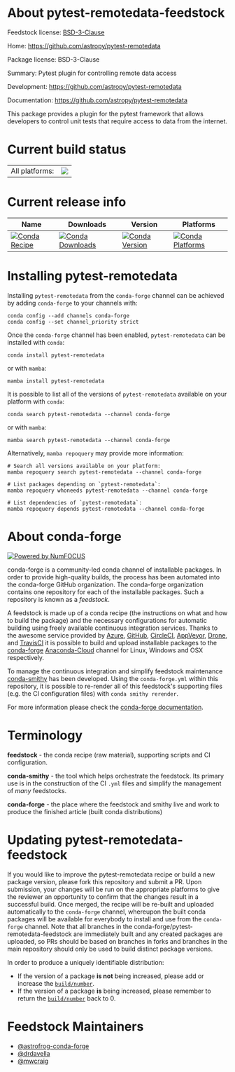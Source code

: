 About pytest-remotedata-feedstock
=================================

Feedstock license: [BSD-3-Clause](https://github.com/conda-forge/pytest-remotedata-feedstock/blob/main/LICENSE.txt)

Home: https://github.com/astropy/pytest-remotedata

Package license: BSD-3-Clause

Summary: Pytest plugin for controlling remote data access

Development: https://github.com/astropy/pytest-remotedata

Documentation: https://github.com/astropy/pytest-remotedata

This package provides a plugin for the pytest framework that allows
developers to control unit tests that require access to data from the
internet.


Current build status
====================


<table><tr><td>All platforms:</td>
    <td>
      <a href="https://dev.azure.com/conda-forge/feedstock-builds/_build/latest?definitionId=3290&branchName=main">
        <img src="https://dev.azure.com/conda-forge/feedstock-builds/_apis/build/status/pytest-remotedata-feedstock?branchName=main">
      </a>
    </td>
  </tr>
</table>

Current release info
====================

| Name | Downloads | Version | Platforms |
| --- | --- | --- | --- |
| [![Conda Recipe](https://img.shields.io/badge/recipe-pytest--remotedata-green.svg)](https://anaconda.org/conda-forge/pytest-remotedata) | [![Conda Downloads](https://img.shields.io/conda/dn/conda-forge/pytest-remotedata.svg)](https://anaconda.org/conda-forge/pytest-remotedata) | [![Conda Version](https://img.shields.io/conda/vn/conda-forge/pytest-remotedata.svg)](https://anaconda.org/conda-forge/pytest-remotedata) | [![Conda Platforms](https://img.shields.io/conda/pn/conda-forge/pytest-remotedata.svg)](https://anaconda.org/conda-forge/pytest-remotedata) |

Installing pytest-remotedata
============================

Installing `pytest-remotedata` from the `conda-forge` channel can be achieved by adding `conda-forge` to your channels with:

```
conda config --add channels conda-forge
conda config --set channel_priority strict
```

Once the `conda-forge` channel has been enabled, `pytest-remotedata` can be installed with `conda`:

```
conda install pytest-remotedata
```

or with `mamba`:

```
mamba install pytest-remotedata
```

It is possible to list all of the versions of `pytest-remotedata` available on your platform with `conda`:

```
conda search pytest-remotedata --channel conda-forge
```

or with `mamba`:

```
mamba search pytest-remotedata --channel conda-forge
```

Alternatively, `mamba repoquery` may provide more information:

```
# Search all versions available on your platform:
mamba repoquery search pytest-remotedata --channel conda-forge

# List packages depending on `pytest-remotedata`:
mamba repoquery whoneeds pytest-remotedata --channel conda-forge

# List dependencies of `pytest-remotedata`:
mamba repoquery depends pytest-remotedata --channel conda-forge
```


About conda-forge
=================

[![Powered by
NumFOCUS](https://img.shields.io/badge/powered%20by-NumFOCUS-orange.svg?style=flat&colorA=E1523D&colorB=007D8A)](https://numfocus.org)

conda-forge is a community-led conda channel of installable packages.
In order to provide high-quality builds, the process has been automated into the
conda-forge GitHub organization. The conda-forge organization contains one repository
for each of the installable packages. Such a repository is known as a *feedstock*.

A feedstock is made up of a conda recipe (the instructions on what and how to build
the package) and the necessary configurations for automatic building using freely
available continuous integration services. Thanks to the awesome service provided by
[Azure](https://azure.microsoft.com/en-us/services/devops/), [GitHub](https://github.com/),
[CircleCI](https://circleci.com/), [AppVeyor](https://www.appveyor.com/),
[Drone](https://cloud.drone.io/welcome), and [TravisCI](https://travis-ci.com/)
it is possible to build and upload installable packages to the
[conda-forge](https://anaconda.org/conda-forge) [Anaconda-Cloud](https://anaconda.org/)
channel for Linux, Windows and OSX respectively.

To manage the continuous integration and simplify feedstock maintenance
[conda-smithy](https://github.com/conda-forge/conda-smithy) has been developed.
Using the ``conda-forge.yml`` within this repository, it is possible to re-render all of
this feedstock's supporting files (e.g. the CI configuration files) with ``conda smithy rerender``.

For more information please check the [conda-forge documentation](https://conda-forge.org/docs/).

Terminology
===========

**feedstock** - the conda recipe (raw material), supporting scripts and CI configuration.

**conda-smithy** - the tool which helps orchestrate the feedstock.
                   Its primary use is in the construction of the CI ``.yml`` files
                   and simplify the management of *many* feedstocks.

**conda-forge** - the place where the feedstock and smithy live and work to
                  produce the finished article (built conda distributions)


Updating pytest-remotedata-feedstock
====================================

If you would like to improve the pytest-remotedata recipe or build a new
package version, please fork this repository and submit a PR. Upon submission,
your changes will be run on the appropriate platforms to give the reviewer an
opportunity to confirm that the changes result in a successful build. Once
merged, the recipe will be re-built and uploaded automatically to the
`conda-forge` channel, whereupon the built conda packages will be available for
everybody to install and use from the `conda-forge` channel.
Note that all branches in the conda-forge/pytest-remotedata-feedstock are
immediately built and any created packages are uploaded, so PRs should be based
on branches in forks and branches in the main repository should only be used to
build distinct package versions.

In order to produce a uniquely identifiable distribution:
 * If the version of a package **is not** being increased, please add or increase
   the [``build/number``](https://docs.conda.io/projects/conda-build/en/latest/resources/define-metadata.html#build-number-and-string).
 * If the version of a package **is** being increased, please remember to return
   the [``build/number``](https://docs.conda.io/projects/conda-build/en/latest/resources/define-metadata.html#build-number-and-string)
   back to 0.

Feedstock Maintainers
=====================

* [@astrofrog-conda-forge](https://github.com/astrofrog-conda-forge/)
* [@drdavella](https://github.com/drdavella/)
* [@mwcraig](https://github.com/mwcraig/)

